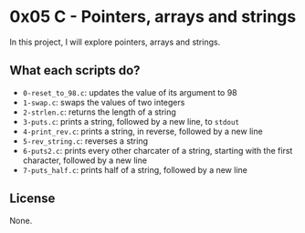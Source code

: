 # 0x05 C - Pointers, arrays and strings

In this project, I will explore pointers, arrays and strings.

## What each scripts do?

* `0-reset_to_98.c`: updates the value of its argument to 98
* `1-swap.c`: swaps the values of two integers
* `2-strlen.c`: returns the length of a string
* `3-puts.c`: prints a string, followed by a new line, to `stdout`
* `4-print_rev.c`: prints a string, in reverse, followed by a new line
* `5-rev_string.c`: reverses a string
* `6-puts2.c`: prints every other charcater of a string, starting with the first character,  followed by a new line
* `7-puts_half.c`: prints half of a string,  followed by a new line

## License

None.
